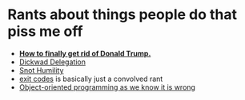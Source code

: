 # Rants about things people do that piss me off

- **[How to finally get rid of Donald Trump.][EFUCKOFF]**
- [Dickwad Delegation][]
- [Snot Humility][]
- [exit codes][] is basically just a convolved rant
- [Object-oriented programming as we know it is wrong][oop]

[EFUCKOFF]: 88e233ed-315c-4c15-9979-49649c5c3503.md
[Dickwad Delegation]: f1fea19b-e03f-4185-9dc7-5f17818af670.md
[Snot Humility]: f8bc6645-a41d-45c8-82f0-9a6b066e91a2.md
[exit codes]: 118eb717-47fc-4af6-91e3-5d533f942883.md
[OOP]: ae6b4e9f-4b19-4734-89cd-b3899ad05f6d.md
